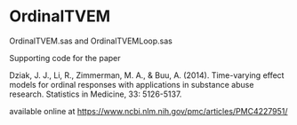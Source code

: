 # OrdinalTVEM
OrdinalTVEM.sas and OrdinalTVEMLoop.sas


Supporting code for the paper

Dziak, J. J., Li, R., Zimmerman, M. A., & Buu, A. (2014). Time-varying effect models for ordinal responses with applications in substance abuse research. Statistics in Medicine, 33: 5126-5137.

available online at
https://www.ncbi.nlm.nih.gov/pmc/articles/PMC4227951/
